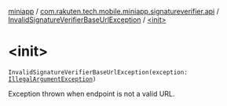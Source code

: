 [miniapp](../../index.md) / [com.rakuten.tech.mobile.miniapp.signatureverifier.api](../index.md) / [InvalidSignatureVerifierBaseUrlException](index.md) / [&lt;init&gt;](./-init-.md)

# &lt;init&gt;

`InvalidSignatureVerifierBaseUrlException(exception: `[`IllegalArgumentException`](https://docs.oracle.com/javase/6/docs/api/java/lang/IllegalArgumentException.html)`)`

Exception thrown when endpoint is not a valid URL.

